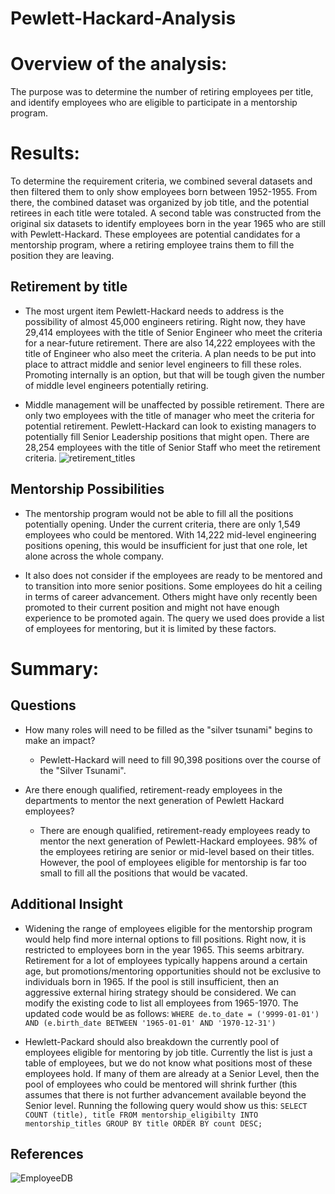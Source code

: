 # Pewlett-Hackard-Analysis

# Overview of the analysis:

The purpose was to determine the number of retiring employees per title, and identify employees who are eligible to participate in a mentorship program.

# Results:
To determine the requirement criteria, we combined several datasets and then filtered them to only show employees born between 1952-1955. From there, the combined dataset was organized by job title, and the potential retirees in each title were totaled. A second table was constructed from the original six datasets to identify employees born in the year 1965 who are still with Pewlett-Hackard. These employees are potential candidates for a mentorship program, where a retiring employee trains them to fill the position they are leaving.

## Retirement by title
- The most urgent item Pewlett-Hackard needs to address is the possibility of almost 45,000 engineers retiring. Right now, they have 29,414 employees with the title of Senior Engineer who meet the criteria for a near-future retirement. There are also 14,222 employees with the title of Engineer who also meet the criteria. A plan needs to be put into place to attract middle and senior level engineers to fill these roles. Promoting internally is an option, but that will be tough given the number of middle level engineers potentially retiring. 

- Middle management will be unaffected by possible retirement. There are only two employees with the title of manager who meet the criteria for potential retirement. Pewlett-Hackard can look to existing managers to potentially fill Senior Leadership positions that might open. There are 28,254 employees with the title of Senior Staff who meet the retirement criteria. 
![retirement_titles](https://user-images.githubusercontent.com/89143725/137567150-b25af2e1-a759-4149-a288-e385564da26b.png)

## Mentorship Possibilities

- The mentorship program would not be able to fill all the positions potentially opening. Under the current criteria, there are only 1,549 employees who could be mentored. With 14,222 mid-level engineering positions opening, this would be insufficient for just that one role, let alone across the whole company.  

- It also does not consider if the employees are ready to be mentored and to transition into more senior positions. Some employees do hit a ceiling in terms of career advancement. Others might have only recently been promoted to their current position and might not have enough experience to be promoted again. The query we used does provide a list of employees for mentoring, but it is limited by these factors. 


# Summary:

## Questions
- How many roles will need to be filled as the "silver tsunami" begins to make an impact?
	- Pewlett-Hackard will need to fill 90,398 positions over the course of the "Silver Tsunami". 

- Are there enough qualified, retirement-ready employees in the departments to mentor the next generation of Pewlett Hackard employees?
	- There are enough qualified, retirement-ready employees ready to mentor the next generation of Pewlett-Hackard employees. 98% of the employees retiring are senior or mid-level based on their titles. However, the pool of employees eligible for mentorship is far too small to fill all the positions that would be vacated. 


## Additional Insight
 - Widening the range of employees eligible for the mentorship program would help find more internal options to fill positions. Right now, it is restricted to employees born in the year 1965. This seems arbitrary. Retirement for a lot of employees typically happens around a certain age, but promotions/mentoring opportunities should not be exclusive to individuals born in 1965. If the pool is still insufficient, then an aggressive external hiring strategy should be considered. We can modify the existing code to list all employees from 1965-1970. The updated code would be as follows:
 `WHERE de.to_date = ('9999-01-01') 
	  AND (e.birth_date BETWEEN '1965-01-01' AND '1970-12-31')`
    
- Hewlett-Packard should also breakdown the currently pool of employees eligible for mentoring by job title. Currently the list is just a table of employees, but we do not know what positions most of these employees hold. If many of them are already at a Senior Level, then the pool of employees who could be mentored will shrink further (this assumes that there is not further advancement available beyond the Senior level. Running the following query would show us this:
`SELECT COUNT (title), title
FROM mentorship_eligibilty
INTO mentorship_titles
GROUP BY title
ORDER BY count DESC;`

## References 
![EmployeeDB](https://user-images.githubusercontent.com/89143725/137567175-5d749b15-8faf-46f6-aefa-b456ad491010.png)
